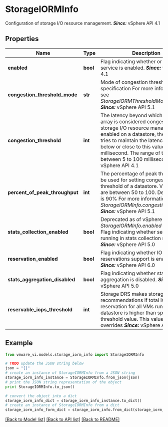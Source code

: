 # StorageIORMInfo

Configuration of storage I/O resource management.  ***Since:*** vSphere API 4.1 

## Properties
Name | Type | Description | Notes
------------ | ------------- | ------------- | -------------
**enabled** | **bool** | Flag indicating whether or not the service is enabled.  ***Since:*** vSphere API 4.1  | 
**congestion_threshold_mode** | **str** | Mode of congestion threshold specification For more information, see *StorageIORMThresholdMode_enum*  ***Since:*** vSphere API 5.1  | 
**congestion_threshold** | **int** | The latency beyond which the storage array is considered congested.  If storage I/O resource management is enabled on a datastore, the algorithm tries to maintain the latency to be below or close to this value. The unit is millisecond. The range of this value is between 5 to 100 milliseconds.  ***Since:*** vSphere API 4.1  | 
**percent_of_peak_throughput** | **int** | The percentage of peak throughput to be used for setting congestion threshold of a datastore.  Valid values are between 50 to 100. Default value is 90%  For more information, see *StorageIORMInfo.congestionThreshold*  ***Since:*** vSphere API 5.1  | [optional] 
**stats_collection_enabled** | **bool** | Deprecated as of vSphere API 6.5, use *StorageIORMInfo.enabled* instead.  Flag indicating whether service is running in stats collection mode.  ***Since:*** vSphere API 5.0  | 
**reservation_enabled** | **bool** | Flag indicating whether IO reservations support is enabled.  ***Since:*** vSphere API 6.0  | 
**stats_aggregation_disabled** | **bool** | Flag indicating whether stats aggregation is disabled.  ***Since:*** vSphere API 5.0  | [optional] 
**reservable_iops_threshold** | **int** | Storage DRS makes storage migration recommendations if total IOPs reservation for all VMs running on the datastore is higher than specified threshold value.  This value (if present) overrides  ***Since:*** vSphere API 6.0  | [optional] 

## Example

```python
from vmware_vi.models.storage_iorm_info import StorageIORMInfo

# TODO update the JSON string below
json = "{}"
# create an instance of StorageIORMInfo from a JSON string
storage_iorm_info_instance = StorageIORMInfo.from_json(json)
# print the JSON string representation of the object
print StorageIORMInfo.to_json()

# convert the object into a dict
storage_iorm_info_dict = storage_iorm_info_instance.to_dict()
# create an instance of StorageIORMInfo from a dict
storage_iorm_info_form_dict = storage_iorm_info.from_dict(storage_iorm_info_dict)
```
[[Back to Model list]](../README.md#documentation-for-models) [[Back to API list]](../README.md#documentation-for-api-endpoints) [[Back to README]](../README.md)


